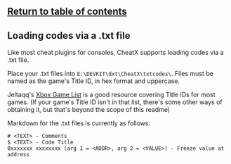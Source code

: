 [Return to table of contents](../README.md)
---

## Loading codes via a .txt file
Like most cheat plugins for consoles, CheatX supports loading codes via a .txt file.

Place your .txt files into `E:\DEVKIT\dxt\CheatX\txtcodes\`.
Files must be named as the game's Title ID, in hex format and uppercase.

Jeltaqq's [Xbox Game List](https://github.com/jeltaqq/Xbox-Original-GameList/blob/master/Xbox%20Original%20GameList.tsv) is a good resource covering Title IDs for most games. (If your game's Title ID isn't in that list, there's some other ways of obtaining it, but that's beyond the scope of this readme)

Markdown for the .txt files is currently as follows:
```
# <TEXT> - Comments
$ <TEXT> - Code Title
0xxxxxxx xxxxxxxx (arg 1 = <ADDR>, arg 2 = <VALUE>) - Freeze value at address
```
